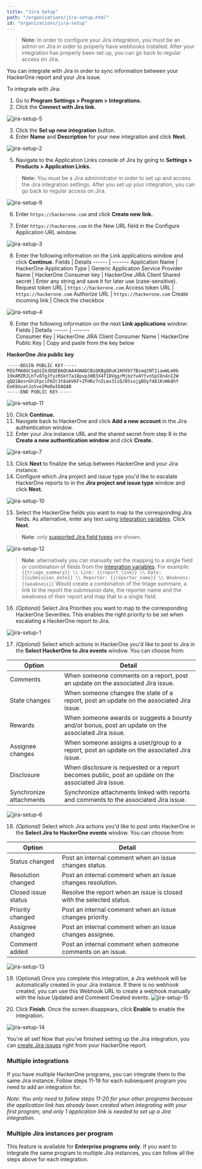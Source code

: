 ```yaml
---
title: "Jira Setup"
path: "/organizations/jira-setup.html"
id: "organizations/jira-setup"
---
```


> <b>Note:</b> In order to configure your Jira integration, you must be an admin on Jira in order to properly have webhooks installed. After your integration has properly been set up, you can go back to regular access on Jira.  

You can integrate with Jira in order to sync information between your HackerOne report and your Jira issue.

To integrate with Jira:

1. Go to **Program Settings > Program > Integrations.**
2. Click the **Connect with Jira link.**

![jira-setup-5](./images/jira-setup-5.png)

3. Click the **Set up new integration** button.
4. Enter **Name** and **Description** for your new integration and click **Next.**

![jira-setup-2](./images/jira-setup-2.png)

5. Navigate to the Application Links console of Jira by going to **Settings > Products > Application Links.**

> **Note:** You must be a Jira administrator in order to set up and access the Jira integration settings. After you set up your integration, you can go back to regular access on Jira.

![jira-setup-9](./images/jira-setup-9.png)

6. Enter `https://hackerone.com` and click **Create new link.**

7. Enter `https://hackerone.com` in the New URL field in the Configure Application URL window.

![jira-setup-3](./images/jira-setup-3.png)

8. Enter the following information on the Link applications window and click **Continue.**
Fields | Details
------ | -------
Application Name | HackerOne
Application Type | Generic Application
Service Provider Name | HackerOne
Consumer key | HackerOne JIRA Client
Shared secret | Enter any string and save it for later use (case-sensitive).
Request token URL | `https://hackerone.com`
Access token URL | `https://hackerone.com`
Authorize URL | `https://hackerone.com`
Create incoming link | Check the checkbox

![jira-setup-4](./images/jira-setup-4.png)

9. Enter the following information on the next **Link applications** window:
Fields | Details
------ | -------   
Consumer Key | HackerOne JIRA Client
Consumer Name | HackerOne
Public Key | Copy and paste from the key below

**HackerOne Jira public key**
```
-----BEGIN PUBLIC KEY-----
MIGfMA0GCSqGSIb3DQEBAQUAA4GNADCBiQKBgQDuK1KHVbY7BsmqtNT2iawWLm0b
19kAMZRJLhTv6TgJfyzRSktTa18pvp30B3X4T1DVggrMjmzYvAYtvnSpCOn4nI2W
qQQ1Bes+Gh1FpciFHZc3t8abVKF+ZFHRz7nILmx3isQJ05sojgDOyf481KvWk8hY
Ee69GuatJo5veIMeDwIDAQAB
-----END PUBLIC KEY-----
```
![jira-setup-11](./images/jira-setup-11.png)


10. Click **Continue.**
11. Navigate back to HackerOne and click **Add a new account** in the Jira authentication window.
12. Enter your Jira instance URL and the shared secret from step 8 in the **Create a new authentication window** and click **Create.**

![jira-setup-7](./images/jira-setup-7.png)

13. Click **Next** to finalize the setup between HackerOne and your Jira instance.
14. Configure which Jira project and issue type you'd like to escalate HackerOne reports to in the **Jira project and issue type** window and click **Next.**

![jira-setup-10](./images/jira-setup-10.png)

15. Select the HackerOne fields you want to map to the corresponding Jira fields. As alternative, enter any text using [integration variables](/organizations/integration-variables.html). Click **Next**.

> **Note**: only [supported Jira field types](/organizations/jira-faqs.html) are shown.

![jira-setup-12](./images/jira-setup-12.png)

> **Note**: alternatively you can manually set the mapping to a single field or combination of fields from the [integration variables](/organizations/integration-variables.html). For example: `{{triage_summary}} \\ Link: {{report_link}} \\ Date: {{submission_date}} \\ Reporter: {{reporter_name}} \\ Weakness: {{weakness}}` Would create a combination of the triage summare, a link to the report the submission date, the reporter name and the weakness of their report and map that to a single field.

16. *(Optional)* Select Jira Priorities you want to map to the corresponding HackerOne Severities. This enables the right priority to be set when escalating a HackerOne report to Jira.

![jira-setup-1](./images/jira-setup-1.png)

17. *(Optional)* Select which actions in HackerOne you'd like to post to Jira in the **Select HackerOne to Jira events** window. You can choose from:

Option | Detail
------ | -------
Comments | When someone comments on a report, post an update on the associated Jira issue.
State changes | When someone changes the state of a report, post an update on the associated Jira issue.
Rewards | When someone awards or suggests a bounty and/or bonus, post an update on the associated Jira issue.
Assignee changes | When someone assigns a user/group to a report, post an update on the associated Jira issue.
Disclosure | When disclosure is requested or a report becomes public, post an update on the associated Jira issue.
Synchronize attachments | Synchronize attachments linked with reports and comments to the associated Jira issue.

![jira-setup-6](./images/jira-setup-6.png)

18. *(Optional)* Select which Jira actions you'd like to post onto HackerOne in the **Select Jira to HackerOne events** window. You can choose from:

Option | Detail
------ | -------
Status changed | Post an internal comment when an issue changes status.
Resolution changed | Post an internal comment when an issue changes resolution.
Closed issue status | Resolve the report when an issue is closed with the selected status.
Priority changed | Post an internal comment when an issue changes priority.
Assignee changed | Post an internal comment when an issue changes assignee.
Comment added | Post an internal comment when someone comments on an issue.

![jira-setup-13](./images/jira-setup-13.png)

19. (Optional) Once you complete this integration, a Jira webhook will be automatically created in your Jira instance. If there is no webhook created, you can use this Webhook URL to create a webhook manually with the Issue Updated and Comment Created events.
![jira-setup-15](./images/jira-setup-15.png)


20. Click **Finish**. Once the screen disappears, click **Enable** to enable the integration.

![jira-setup-14](./images/jira-setup-14.png)

You're all set! Now that you've finished setting up the Jira integration, you can [create Jira issues](/organizations/jira-integration.html#creating-a-jira-issue) right from your HackerOne report.

### Multiple integrations

If you have multiple HackerOne programs, you can integrate them to the same Jira instance. Follow steps 11-19 for each subsequent program you need to add an integration for.

*Note: You only need to follow steps 11-20 for your other programs because the application link has already been created when integrating with your first program, and only 1 application link is needed to set up a Jira integration.*

### Multiple Jira instances per program
This feature is available for **Enterprise programs only**. If you want to integrate the same program to multiple Jira instances, you can follow all the steps above for each integration.
